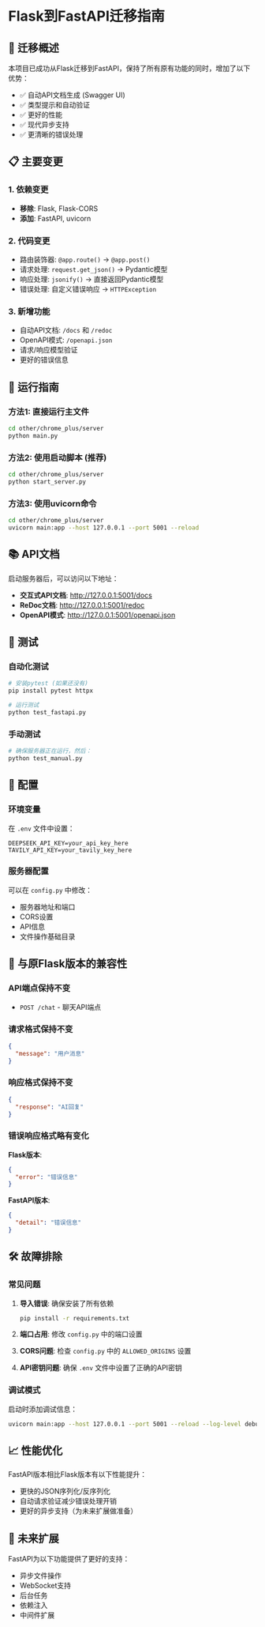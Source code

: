 # Flask到FastAPI迁移指南

## 🎯 迁移概述

本项目已成功从Flask迁移到FastAPI，保持了所有原有功能的同时，增加了以下优势：

- ✅ 自动API文档生成 (Swagger UI)
- ✅ 类型提示和自动验证
- ✅ 更好的性能
- ✅ 现代异步支持
- ✅ 更清晰的错误处理

## 📋 主要变更

### 1. 依赖变更
- **移除**: Flask, Flask-CORS
- **添加**: FastAPI, uvicorn

### 2. 代码变更
- 路由装饰器: `@app.route()` → `@app.post()`
- 请求处理: `request.get_json()` → Pydantic模型
- 响应处理: `jsonify()` → 直接返回Pydantic模型
- 错误处理: 自定义错误响应 → `HTTPException`

### 3. 新增功能
- 自动API文档: `/docs` 和 `/redoc`
- OpenAPI模式: `/openapi.json`
- 请求/响应模型验证
- 更好的错误信息

## 🚀 运行指南

### 方法1: 直接运行主文件
```bash
cd other/chrome_plus/server
python main.py
```

### 方法2: 使用启动脚本 (推荐)
```bash
cd other/chrome_plus/server
python start_server.py
```

### 方法3: 使用uvicorn命令
```bash
cd other/chrome_plus/server
uvicorn main:app --host 127.0.0.1 --port 5001 --reload
```

## 📚 API文档

启动服务器后，可以访问以下地址：

- **交互式API文档**: http://127.0.0.1:5001/docs
- **ReDoc文档**: http://127.0.0.1:5001/redoc
- **OpenAPI模式**: http://127.0.0.1:5001/openapi.json

## 🧪 测试

### 自动化测试
```bash
# 安装pytest (如果还没有)
pip install pytest httpx

# 运行测试
python test_fastapi.py
```

### 手动测试
```bash
# 确保服务器正在运行，然后：
python test_manual.py
```

## 🔧 配置

### 环境变量
在 `.env` 文件中设置：
```
DEEPSEEK_API_KEY=your_api_key_here
TAVILY_API_KEY=your_tavily_key_here
```

### 服务器配置
可以在 `config.py` 中修改：
- 服务器地址和端口
- CORS设置
- API信息
- 文件操作基础目录

## 🔄 与原Flask版本的兼容性

### API端点保持不变
- `POST /chat` - 聊天API端点

### 请求格式保持不变
```json
{
  "message": "用户消息"
}
```

### 响应格式保持不变
```json
{
  "response": "AI回复"
}
```

### 错误响应格式略有变化
**Flask版本**:
```json
{
  "error": "错误信息"
}
```

**FastAPI版本**:
```json
{
  "detail": "错误信息"
}
```

## 🛠️ 故障排除

### 常见问题

1. **导入错误**: 确保安装了所有依赖
   ```bash
   pip install -r requirements.txt
   ```

2. **端口占用**: 修改 `config.py` 中的端口设置

3. **CORS问题**: 检查 `config.py` 中的 `ALLOWED_ORIGINS` 设置

4. **API密钥问题**: 确保 `.env` 文件中设置了正确的API密钥

### 调试模式
启动时添加调试信息：
```bash
uvicorn main:app --host 127.0.0.1 --port 5001 --reload --log-level debug
```

## 📈 性能优化

FastAPI版本相比Flask版本有以下性能提升：
- 更快的JSON序列化/反序列化
- 自动请求验证减少错误处理开销
- 更好的异步支持（为未来扩展做准备）

## 🔮 未来扩展

FastAPI为以下功能提供了更好的支持：
- 异步文件操作
- WebSocket支持
- 后台任务
- 依赖注入
- 中间件扩展
